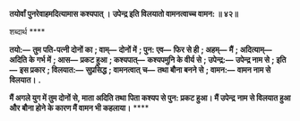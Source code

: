 **तयोर्वां पुनरेवाहमदित्यामास कश्यपात् ।** **उपेन्द्र इति विलयातो वामनत्वाच्च वामन: ॥ ४२॥** 

शब्दार्थ **** 

**तयो:—** **तुम पति-पत्नी दोनों का** **; वाम्—** **दोनों में** **; पुन: एव—** **फिर से ही** **; अहम्—** **मैं** **; अदित्याम्—** **अदिति के गर्भ में** **; आस—** **प्रकट हुआ** **; कश्यपात्—** **कश्यपमुनि के वीर्य से** **; उपेन्द्र:—** **उपेन्द्र नाम से** **; इति—** **इस प्रकार** **; विलयात:—** **सुप्रसिद्ध** **; वामनत्वात्** **च—** **तथा बौना बनने से** **; वामन:—** **वामन नाम से विलयात।** **.** 

**मैं अगले युग में तुम दोनों से, माता अदिति तथा पिता कश्यप से पुन: प्रकट हुआ। मैं उपेन्द्र** **नाम से विलयात हुआ और बौना होने के कारण मैं वामन भी कहलाया।** **** 